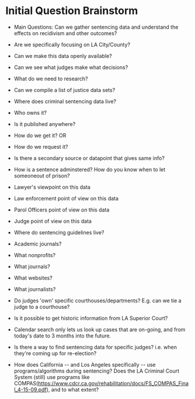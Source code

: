 # Initial Question Brainstorm

* Main Questions: Can we gather sentencing data and understand the effects on recidivism and other outcomes?
* Are we specifically focusing on LA City/County?
* Can we make this data openly available?
* Can we see what judges make what decisions?

* What do we need to research?

* Can we compile a list of justice data sets?

* Where does criminal sentencing data live?
* Who owns it?
* Is it published anywhere?
* How do we get it? OR
* How do we request it?

* Is there a secondary source or datapoint that gives same info?

* How is a sentence adminstered? How do you know when to let someoneout of prison?

* Lawyer's viewpoint on this data
* Law enforcement point of view on this data
* Parol Officers point of view on this data
* Judge point of view on this data

* Where do sentencing guidelines live?

* Academic journals?

* What nonprofits?
* What journals?
* What websites?
* What journalists?

* Do judges 'own' specific courthouses/departments? E.g. can we tie a judge to a courthouse? 

* Is it possible to get historic information from LA Superior Court? 
* Calendar search only lets us look up cases that are on-going, and from today's date to 3 months into the future. 

* Is there a way to find sentencing data for specific judges? i.e. when they're coming up for re-election?

* How does California -- and Los Angeles specifically -- use programs/algorithms during sentencing? Does the LA Criminal Court System (still) use programs like COMPAS(https://www.cdcr.ca.gov/rehabilitation/docs/FS_COMPAS_Final_4-15-09.pdf), and to what extent? 
